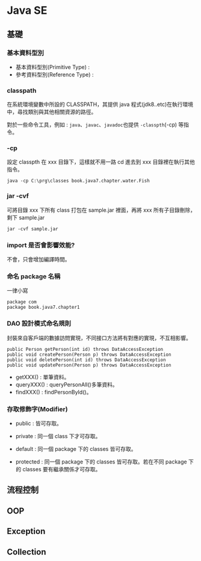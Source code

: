 # Java SE

## 基礎

### 基本資料型別

* 基本資料型別(Primitive Type) :
* 參考資料型別(Reference Type) :

### classpath

在系統環境變數中所設的 CLASSPATH，其提供 java 程式(jdk8..etc)在執行環境中，尋找類別與其他相關資源的路徑。

對於一些命令工具，例如 : `java`、`javac`、`javadoc`也提供 `-classpth`(-cp) 等指令。

### -cp

設定 classpth 在 xxx 目錄下，這樣就不用一路 cd 進去到 xxx 目錄裡在執行其他指令。

```
java -cp C:\prg\classes book.java7.chapter.water.Fish
```

### jar -cvf

可將目錄 xxx 下所有 class 打包在 sample.jar 裡面，再將 xxx 所有子目錄刪除，剩下 sample.jar

```
jar -cvf sample.jar
```

### import 是否會影響效能?

不會，只會增加編譯時間。

### 命名 package 名稱

一律小寫

```
package com
package book.java7.chapter1
```

### DAO 設計模式命名規則

封裝來自客戶端的數據訪問實現，不同接口方法將有對應的實現，不互相影響。

```
public Person getPerson(int id) throws DataAccessException
public void createPerson(Person p) throws DataAccessException
public void deletePerson(int id) throws DataAccessException
public void updatePerson(Person p) throws DataAccessException
```

* getXXX() : 單筆資料。
* queryXXX() : queryPersonAll()多筆資料。
* findXXX() : findPersonById()。

### 存取修飾字(Modifier)

* public : 皆可存取。

* private : 同一個 class 下才可存取。

* default : 同一個 package 下的 classes 皆可存取。

* protected : 同一個 package 下的 classes 皆可存取。若在不同 package 下的 classes 要有繼承關係才可存取。


## 流程控制

## OOP

## Exception

## Collection
